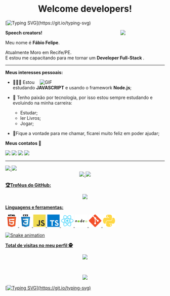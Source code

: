 <h1 align="center"> Welcome developers! </h1>

[![Typing SVG](https://readme-typing-svg.herokuapp.com?font=Robot-Bold&size=30&color=00ff00&center=true&vCenter=true&width=900&height=110&lines=Programador;Apaixonado+Por+Desenvolvimento;Contente+Criador;Pessoa+Experiente+Em+Tecnologia;AQUI+É+BRASILL!!)](https://git.io/typing-svg)
 

<p align="left" > 
  <b>Speech creators!</b>
  
  <img align="right"  width="140" src="https://raw.githubusercontent.com/LimaDev-Max/LimaDev-Max/main/200.webp">
</p>
<p align="left" >
 Meu nome é <b> Fábio Felipe</b>.
</p>

<p align="left" >
Atualmente Moro em Recife/PE.<br />
E estou me capacitando para me tornar um  <b>Developer Full-Stack </b>.



</p>
<p align="left" >
</p>
<hr />

**Meus interesses pessoais:**

<img align="right" alt="GIF" src="https://user-images.githubusercontent.com/84404364/126012080-20f34f9d-2fb1-4430-a960-02eea698a36d.png" width="395px" />

- 👨🏽‍💻 Estou estudando  **JAVASCRIPT** e usando o framework **Node.js**;
 
- 💼  Tenho paixão por tecnologia, por isso estou sempre estudando e evoluindo na minha carreira: 
  - Estudar;
  - ler Livros;
  - Jogar;
- 💬Fique a vontade para me chamar, ficarei muito feliz em poder ajudar;


**Meus contatos :iphone:**
  
  <a href="https://www.instagram.com/felipe_0ficial/?hl=pt-br" target="_blank"><img src="https://img.shields.io/badge/-Instagram-%23E4405F?style=for-the-badge&logo=instagram&logoColor=white" target="_blank"></a>
  <a href = "mailto:fabiolimadesenvolvedor@gmail.com"><img src="https://img.shields.io/badge/-Gmail-%23333?style=for-the-badge&logo=gmail&logoColor=white" target="_blank"></a>
  <a href="https://www.linkedin.com/in/f%C3%A1bio-lima-9ab650217/" target="_blank"><img src="https://img.shields.io/badge/-LinkedIn-%230077B5?style=for-the-badge&logo=linkedin&logoColor=white" target="_blank"></a> 
<a href="https://github.com/LimaDev-Max">
        <img  src="https://img.shields.io/badge/github-%23100000.svg?&style=for-the-badge&logo=github&logoColor=white&link=mailto:https://github.com/LimaDev-Max">
  
</p>
<hr />
<div>
        <a href=" https://github.com/LimaDev-Max">
        <img height = "180em" src = "https://github-readme-stats.vercel.app/api?username=LimaDev-Max&show_icons=true&theme=dracula&include_all_commits=true&count_private=true" />
        <img height = "180em" src = "https://github-readme-stats.vercel.app/api/top-langs/?username=LimaDev-Max&layout=compact&langs_count=16&theme=dracula" />
      </div>

<div  align="center">
  <img height = "250px" src = "https://github-profile-summary-cards.vercel.app/api/cards/profile-details?username=LimaDev-Max&theme=dracula" />

  <img height = "20%" src = "https://activity-graph.herokuapp.com/graph?username=LimaDev-Max&theme=dracula&hide_border=true&area=true" />
</div>


**🏆Troféus do GitHub:**    
<div  align="center">
    <img src="https://github-profile-trophy.vercel.app/?username=LimaDev-Max&theme=nord&column=6" >
</div>
  
**Linguagens e ferramentas:**  

<p align="left">
<img src="https://raw.githubusercontent.com/devicons/devicon/master/icons/html5/html5-original-wordmark.svg" alt="html5" width="40" height="40"/> 
<img src="https://raw.githubusercontent.com/devicons/devicon/master/icons/css3/css3-original-wordmark.svg" alt="css3" width="40" height="40"/> 
<img src="https://raw.githubusercontent.com/devicons/devicon/master/icons/javascript/javascript-original.svg" alt="javascript" width="40" height="40"/> 
<img alt="Fabio-ts" height="40" width="40" src="https://raw.githubusercontent.com/devicons/devicon/master/icons/typescript/typescript-plain.svg">
 <img alt="Rafa-React" height="40" width="40" src="https://raw.githubusercontent.com/devicons/devicon/master/icons/react/react-original.svg">
<img src="https://raw.githubusercontent.com/devicons/devicon/master/icons/nodejs/nodejs-original-wordmark.svg" alt="nodejs" width="40" height="40"/> 
<img src="https://raw.githubusercontent.com/devicons/devicon/master/icons/git/git-original.svg" alt="git" width="40" height="40"/> 
<img src="https://raw.githubusercontent.com/devicons/devicon/master/icons/python/python-plain.svg" alt="Python" width="40" height="40" />
</p>
  
  ![Snake animation](https://github.com/LimaDev-Max/rafaballerini/blob/output/github-contribution-grid-snake.svg)


**Total de visitas no meu perfil :detective: <br>**
 <p align="center"> 
   <img alingn="center" src="https://profile-counter.glitch.me/LimaDev-Max/count.svg" />
 </p>

<br><p align="center">
<img align="" height='120px' src="https://raw.githubusercontent.com/rodrigograca31/rodrigograca31/master/matrix.svg" />

[![Typing SVG](https://readme-typing-svg.herokuapp.com?font=Robot-Bold&size=30&color=00ff00&center=true&vCenter=true&width=900&height=110&lines=Thanks+for+the+visit!;Obrigado+Pela+Visita!;)](https://git.io/typing-svg)




